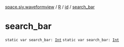 [space.siy.waveformview](../../index.md) / [R](../index.md) / [id](index.md) / [search_bar](./search_bar.md)

# search_bar

`static var search_bar: `[`Int`](https://kotlinlang.org/api/latest/jvm/stdlib/kotlin/-int/index.html)
`static var search_bar: `[`Int`](https://kotlinlang.org/api/latest/jvm/stdlib/kotlin/-int/index.html)